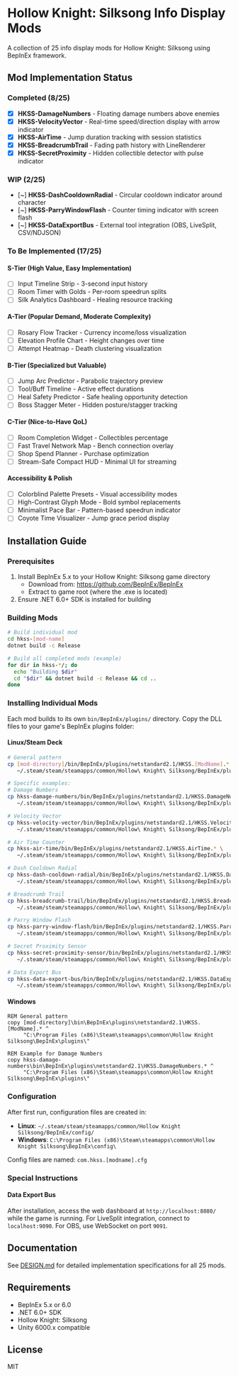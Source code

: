 # Hollow Knight: Silksong Info Display Mods

A collection of 25 info display mods for Hollow Knight: Silksong using BepInEx framework.

## Mod Implementation Status

### Completed (8/25)
- [x] **HKSS-DamageNumbers** - Floating damage numbers above enemies
- [x] **HKSS-VelocityVector** - Real-time speed/direction display with arrow indicator
- [x] **HKSS-AirTime** - Jump duration tracking with session statistics
- [x] **HKSS-BreadcrumbTrail** - Fading path history with LineRenderer
- [x] **HKSS-SecretProximity** - Hidden collectible detector with pulse indicator

### WIP (2/25)
- [~] **HKSS-DashCooldownRadial** - Circular cooldown indicator around character
- [~] **HKSS-ParryWindowFlash** - Counter timing indicator with screen flash
- [~] **HKSS-DataExportBus** - External tool integration (OBS, LiveSplit, CSV/NDJSON)

### To Be Implemented (17/25)

#### S-Tier (High Value, Easy Implementation)
- [ ] Input Timeline Strip - 3-second input history
- [ ] Room Timer with Golds - Per-room speedrun splits
- [ ] Silk Analytics Dashboard - Healing resource tracking

#### A-Tier (Popular Demand, Moderate Complexity)
- [ ] Rosary Flow Tracker - Currency income/loss visualization
- [ ] Elevation Profile Chart - Height changes over time
- [ ] Attempt Heatmap - Death clustering visualization

#### B-Tier (Specialized but Valuable)
- [ ] Jump Arc Predictor - Parabolic trajectory preview
- [ ] Tool/Buff Timeline - Active effect durations
- [ ] Heal Safety Predictor - Safe healing opportunity detection
- [ ] Boss Stagger Meter - Hidden posture/stagger tracking

#### C-Tier (Nice-to-Have QoL)
- [ ] Room Completion Widget - Collectibles percentage
- [ ] Fast Travel Network Map - Bench connection overlay
- [ ] Shop Spend Planner - Purchase optimization
- [ ] Stream-Safe Compact HUD - Minimal UI for streaming

#### Accessibility & Polish
- [ ] Colorblind Palette Presets - Visual accessibility modes
- [ ] High-Contrast Glyph Mode - Bold symbol replacements
- [ ] Minimalist Pace Bar - Pattern-based speedrun indicator
- [ ] Coyote Time Visualizer - Jump grace period display

## Installation Guide

### Prerequisites
1. Install BepInEx 5.x to your Hollow Knight: Silksong game directory
   - Download from: https://github.com/BepInEx/BepInEx
   - Extract to game root (where the .exe is located)
2. Ensure .NET 6.0+ SDK is installed for building

### Building Mods

```bash
# Build individual mod
cd hkss-[mod-name]
dotnet build -c Release

# Build all completed mods (example)
for dir in hkss-*/; do
  echo "Building $dir"
  cd "$dir" && dotnet build -c Release && cd ..
done
```

### Installing Individual Mods

Each mod builds to its own `bin/BepInEx/plugins/` directory. Copy the DLL files to your game's BepInEx plugins folder:

#### Linux/Steam Deck
```bash
# General pattern
cp [mod-directory]/bin/BepInEx/plugins/netstandard2.1/HKSS.[ModName].* \
   ~/.steam/steam/steamapps/common/Hollow\ Knight\ Silksong/BepInEx/plugins/

# Specific examples:
# Damage Numbers
cp hkss-damage-numbers/bin/BepInEx/plugins/netstandard2.1/HKSS.DamageNumbers.* \
   ~/.steam/steam/steamapps/common/Hollow\ Knight\ Silksong/BepInEx/plugins/

# Velocity Vector
cp hkss-velocity-vector/bin/BepInEx/plugins/netstandard2.1/HKSS.VelocityVector.* \
   ~/.steam/steam/steamapps/common/Hollow\ Knight\ Silksong/BepInEx/plugins/

# Air Time Counter
cp hkss-air-time/bin/BepInEx/plugins/netstandard2.1/HKSS.AirTime.* \
   ~/.steam/steam/steamapps/common/Hollow\ Knight\ Silksong/BepInEx/plugins/

# Dash Cooldown Radial
cp hkss-dash-cooldown-radial/bin/BepInEx/plugins/netstandard2.1/HKSS.DashCooldown.* \
   ~/.steam/steam/steamapps/common/Hollow\ Knight\ Silksong/BepInEx/plugins/

# Breadcrumb Trail
cp hkss-breadcrumb-trail/bin/BepInEx/plugins/netstandard2.1/HKSS.BreadcrumbTrail.* \
   ~/.steam/steam/steamapps/common/Hollow\ Knight\ Silksong/BepInEx/plugins/

# Parry Window Flash
cp hkss-parry-window-flash/bin/BepInEx/plugins/netstandard2.1/HKSS.ParryWindowFlash.* \
   ~/.steam/steam/steamapps/common/Hollow\ Knight\ Silksong/BepInEx/plugins/

# Secret Proximity Sensor
cp hkss-secret-proximity-sensor/bin/BepInEx/plugins/netstandard2.1/HKSS.SecretProximity.* \
   ~/.steam/steam/steamapps/common/Hollow\ Knight\ Silksong/BepInEx/plugins/

# Data Export Bus
cp hkss-data-export-bus/bin/BepInEx/plugins/netstandard2.1/HKSS.DataExportBus.* \
   ~/.steam/steam/steamapps/common/Hollow\ Knight\ Silksong/BepInEx/plugins/
```

#### Windows
```batch
REM General pattern
copy [mod-directory]\bin\BepInEx\plugins\netstandard2.1\HKSS.[ModName].* ^
     "C:\Program Files (x86)\Steam\steamapps\common\Hollow Knight Silksong\BepInEx\plugins\"

REM Example for Damage Numbers
copy hkss-damage-numbers\bin\BepInEx\plugins\netstandard2.1\HKSS.DamageNumbers.* ^
     "C:\Program Files (x86)\Steam\steamapps\common\Hollow Knight Silksong\BepInEx\plugins\"
```

### Configuration

After first run, configuration files are created in:
- **Linux**: `~/.steam/steam/steamapps/common/Hollow Knight Silksong/BepInEx/config/`
- **Windows**: `C:\Program Files (x86)\Steam\steamapps\common\Hollow Knight Silksong\BepInEx\config\`

Config files are named: `com.hkss.[modname].cfg`

### Special Instructions

#### Data Export Bus
After installation, access the web dashboard at `http://localhost:8080/` while the game is running. For LiveSplit integration, connect to `localhost:9090`. For OBS, use WebSocket on port `9091`.

## Documentation

See [DESIGN.md](DESIGN.md) for detailed implementation specifications for all 25 mods.

## Requirements

- BepInEx 5.x or 6.0
- .NET 6.0+ SDK
- Hollow Knight: Silksong
- Unity 6000.x compatible

## License

MIT